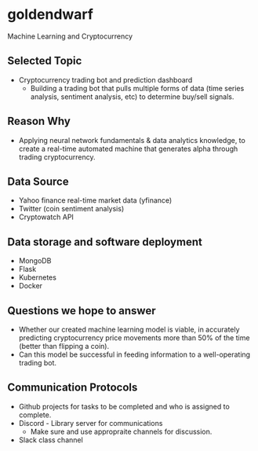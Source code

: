 # goldendwarf
Machine Learning and Cryptocurrency

## Selected Topic 
- Cryptocurrency trading bot and prediction dashboard
    - Building a trading bot that pulls multiple forms of data (time series analysis, sentiment analysis, etc) to determine buy/sell signals. 

## Reason Why 
- Applying neural network fundamentals & data analytics knowledge, to create a real-time automated machine that generates alpha through trading cryptocurrency.

## Data Source 
- Yahoo finance real-time market data (yfinance)
- Twitter (coin sentiment analysis) 
- Cryptowatch API

## Data storage and software deployment
- MongoDB
- Flask
- Kubernetes
- Docker

## Questions we hope to answer 
- Whether our created machine learning model is viable, in accurately predicting cryptocurrency price movements more than 50% of the time (better than flipping a coin). 
- Can this model be successful in feeding information to a well-operating trading bot.

## Communication Protocols
-   Github projects for tasks to be completed and who is assigned to complete.
-   Discord - Library server for communications
    -   Make sure and use appropraite channels for discussion.
-   Slack class channel
